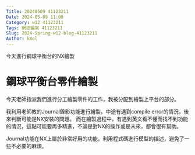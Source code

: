 ```yaml
---
Title: 20240509 41123211
Date: 2024-05-09 11:00
Category: w12 41123211
Tags: 網誌編寫 41123211
Slug: 2024-Spring-w12-blog-41123211
Author: kmol
---
```


今天進行鋼球平衡台的NX繪製

<!-- PELICAN_END_SUMMARY -->

# 鋼球平衡台零件繪製

今天老師指派我們進行分工繪製零件的工作，我被分配到繪製上平台的部分。

我利用老師教的Journal錄影功能進行繪製，中途有遇到compile error的情況，後來判斷可能是NX安裝的問題。
而在繪製過程中，有遇到英文看不懂而找不到功能的情況，這點可能要再多精進，不論是對NX的操作或是未來，都會很有幫助。

Journal功能在NX上屬於非常好用的功能，利用程式碼進行模型的描述，避免了一些不必要的麻煩。

